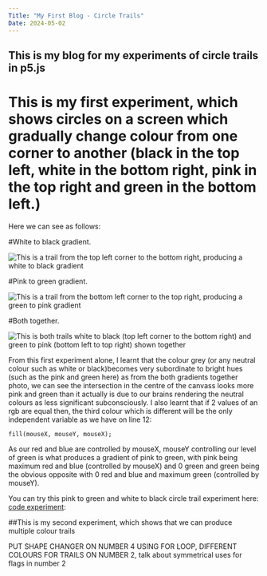 ```yaml
---
Title: "My First Blog - Circle Trails"
Date: 2024-05-02
---
```

## This is my blog for my experiments of circle trails in p5.js

# This is my first experiment, which shows circles on a screen which gradually change colour from one corner to another (black in the top left, white in the bottom right, pink in the top right and green in the bottom left.)

Here we can see as follows:

#White to black gradient.
<!--the spaces are important here as they prevent the image from formatting on to the same line as the information text-->

![This is a trail from the top left corner to the bottom right, producing a white to black gradient](/my-creative-coding-portfolio/images/white-to-black.png)

#Pink to green gradient.

![This is a trail from the bottom left corner to the top right, producing a green to pink gradient](/my-creative-coding-portfolio/images/green-to-pink.png)

#Both together.

![This is both trails white to black (top left corner to the bottom right) and green to pink (bottom left to top right) shown together](/my-creative-coding-portfolio/images/both-gradients.png)

From this first experiment alone, I learnt that the colour grey (or any neutral colour such as white or black)becomes very subordinate to bright hues (such as the pink and green here) as from the both gradients together photo, we can see the intersection in the centre of the canvass looks more pink and green than it actually is due to our brains rendering the neutral colours as less significant subconsciously. I also learnt that if 2 values of an rgb are equal then, the third colour which is different will be the only independent variable as we have on line 12:

```
fill(mouseX, mouseY, mouseX);
```
As our red and blue are controlled by mouseX, mouseY controlling our level of green is what produces a gradient of pink to green, with pink being maximum red and blue (controlled by mouseX) and 0 green and green being the obvious opposite with 0 red and blue and maximum green (controlled by mouseY).

You can try this pink to green and white to black circle trail experiment here: [code experiment](/my-creative-coding-portfolio/p5-code-experiments/circletrail1/index.html):


##This is my second experiment, which shows that we can produce multiple colour trails

PUT SHAPE CHANGER ON NUMBER 4  USING FOR LOOP, DIFFERENT COLOURS FOR TRAILS ON NUMBER 2, talk about symmetrical uses for flags in number 2


